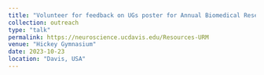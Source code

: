 ```yaml
---
title: "Volunteer for feedback on UGs poster for Annual Biomedical Research Conference for Minoritized Scientists (ABRCMS) Conference"
collection: outreach
type: "talk"
permalink: https://neuroscience.ucdavis.edu/Resources-URM
venue: "Hickey Gymnasium"
date: 2023-10-23
location: "Davis, USA"
---
```

